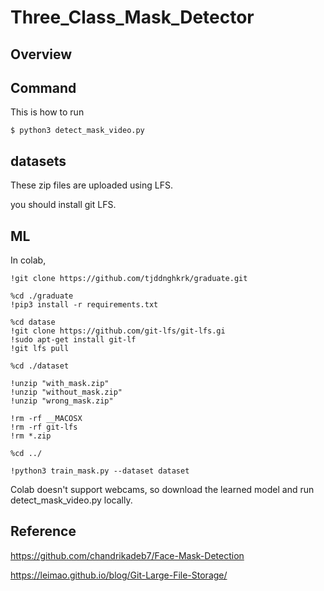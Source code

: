 # Three_Class_Mask_Detector

Overview
-------------


Command
-------------

This is how to run
~~~
$ python3 detect_mask_video.py 
~~~
datasets
----------

These zip files are uploaded using LFS.

you should install git LFS.

ML
-------------
In colab,
~~~
!git clone https://github.com/tjddnghkrk/graduate.git
~~~
~~~
%cd ./graduate
!pip3 install -r requirements.txt
~~~
~~~
%cd datase
!git clone https://github.com/git-lfs/git-lfs.gi
!sudo apt-get install git-lf
!git lfs pull
~~~
~~~
%cd ./dataset
~~~ 
~~~
!unzip "with_mask.zip"
!unzip "without_mask.zip"
!unzip "wrong_mask.zip"
~~~
~~~
!rm -rf __MACOSX
!rm -rf git-lfs
!rm *.zip
~~~
~~~
%cd ../
~~~
~~~
!python3 train_mask.py --dataset dataset
~~~

Colab doesn't support webcams, so download the learned model and run detect_mask_video.py locally.



Reference
---------
https://github.com/chandrikadeb7/Face-Mask-Detection

https://leimao.github.io/blog/Git-Large-File-Storage/


  
